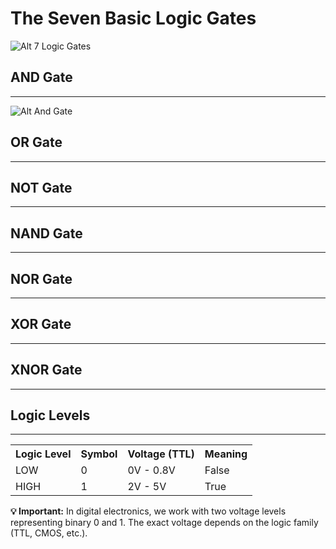 # The Seven Basic Logic Gates

![Alt 7 Logic Gates]( /images/logic-gates.png "Logic Gates")

## AND Gate
---

![Alt And Gate]( /images/and-gate.png "And Gate")

<!-- <div class="comparison-grid">
    <div class="comparison-card">
        <h5><strong>AND</strong> Gate</h5>
        <p><strong>Output is 1 only if ALL inputs are 1</strong></p>
        <div style="font-size: 2em; margin: 10px 0;">∧</div>
    </div> -->

## OR Gate
---

<!-- <div class="comparison-card">
        <h5><strong>OR</strong> Gate</h5>
        <p><strong>Output is 1 if ANY input is 1</strong></p>
        <div style="font-size: 2em; margin: 10px 0;">∨</div>
</div> -->

## NOT Gate
---

<!-- <div class="comparison-card">
        <h5><strong>NOT</strong> Gate</h5>
        <p><strong>Inverts the input (0→1, 1→0)</strong></p>
        <div style="font-size: 2em; margin: 10px 0;">¬</div>
</div> -->
    
## NAND Gate
---

<!-- <div class="comparison-card">
        <h5><strong>NAND</strong> Gate</h5>
        <p><strong>Opposite of AND (Universal Gate)</strong></p>
        <div style="font-size: 2em; margin: 10px 0;">⊼</div>
</div> -->
    
    
## NOR Gate
---

<!-- <div class="comparison-card">
            <h5><strong>NOR</strong> Gate</h5>
            <p><strong>Opposite of OR (Universal Gate)</strong></p>
            <div style="font-size: 2em; margin: 10px 0;">⊽</div>
    </div> -->

## XOR Gate
---

<!-- <div class="comparison-card">
            <h5><strong>XOR</strong> Gate</h5>
            <p>Output is 1 if inputs are DIFFERENT</p>
            <div style="font-size: 2em; margin: 10px 0;">⊕</div>
    </div> -->

## XNOR Gate
---

<!-- <div class="comparison-card">
            <h5><strong>XNOR</strong> Gate</h5>
            <p><strong>Output is 1 if inputs are SAME<strong></p>
            <div style="font-size: 2em; margin: 10px 0;">⊙</div>
</div> -->

</div>
                    
## Logic Levels

---

<table class="truth-table">
    <tr>
        <th>Logic Level</th>
        <th>Symbol</th>
        <th>Voltage (TTL)</th>
        <th>Meaning</th>
    </tr>
    <tr>
        <td>LOW</td>
        <td>0</td>
        <td>0V - 0.8V</td>
        <td>False</td>
    </tr>
    <tr>
        <td>HIGH</td>
        <td>1</td>
        <td>2V - 5V</td>
        <td>True</td>
    </tr>
</table>
                    
<div class="note">
                        <strong>💡 Important:</strong> In digital electronics, we work with two voltage levels representing binary 0 and 1. The exact voltage depends on the logic family (TTL, CMOS, etc.).
                    </div>
                </div>
            </div>


<!-- ## The Three Basic Logic Gates


|**Gate Name**|**Operation**|**Boolean Expression**|**Graphic Symbol**|**Truth Table**|
|:-----|:-----|:-------|:------|:------|
|**AND**| Output is HIGH only if all inputs are HIGH. (Logical Multiplication) | Y = A . B (or Y = AB) | |
|**OR**| Output is HIGH if any input is HIGH. (Logical Addition) | Y = A + B |  |  |
|**NOT**| Output is the inverse of the input. (Inversion/Complement) |  |  |  | -->

<!-- ## Universal Gates (NAND and NOR)

These gates are called **Universal** because any other logic function (including AND, OR, and NOT) can be constructed solely by using multiple instances of just one of them.

**1. NAND Gate (NOT-AND)**

Operation: The inverse of an AND gate. The output is LOW only if all inputs are HIGH.

Expression: 

**2. NOR Gate (NOT-OR)**

Operation: The inverse of an OR gate. The output is HIGH only if all inputs are LOW.

Expression: 

## Special Gates (XOR and XNOR)

**1. XOR Gate (Exclusive-OR)**

Operation: The output is HIGH if the inputs are different. It's an odd-number-of-ones detector.

Expression: 

**2. XNOR Gate (Exclusive-NOR)**

Operation: The output is HIGH if the inputs are the same (equal). It's a binary comparator.

Expression: 

## Boolean Algebra

**Boolean Algebra** is a mathematical system for analyzing and simplifying digital (logic) circuits. It was developed by George Boole in the mid-19th century and is built on only two states: True (1) and False (0).

### Key Laws and Theorems

These laws are essential for simplifying complex circuits and minimizing the number of gates required.

|**Law/Theorem**|**OR/Addition (Dual)**|**AND/Multiplication (Dual)**|
|:-------|:-----|:-------|
| Identity | 
| Null | 
| Idempotent | 
| Complement | 
| Involution (Double Inversion) | 
| Commutative | 
| Associative | 
| Distributive | (Rarely used)
| Absorption | 


### De Morgan's Theorems

De Morgan's theorems are the most powerful tool for simplifying expressions that involve complements of sums or products.

**1.** Complement of a sum: The complement of a sum is equal to the product of the complements.

**2.** Complement of a product: The complement of a product is equal to the sum of the complements.

**Example of Algebraic Simplification**

**Problem**: Simplify the Boolean expression 

**Solution**:

**1.** Apply De Morgan's Theorem to the second term:

**2.** Rearrange the terms:

**3.** Use the Distributive Law/Absorption Property . A more general form is . Here, let  and .

The sub-expression  can be factored using :

**4.** Substitute back:

The original circuit, requiring two AND gates, one NOT gate, one NAND gate, and one OR gate, can be replaced by a single NOR gate ( is equivalent to  by De Morgan's) or an OR gate with inverted inputs. -->
